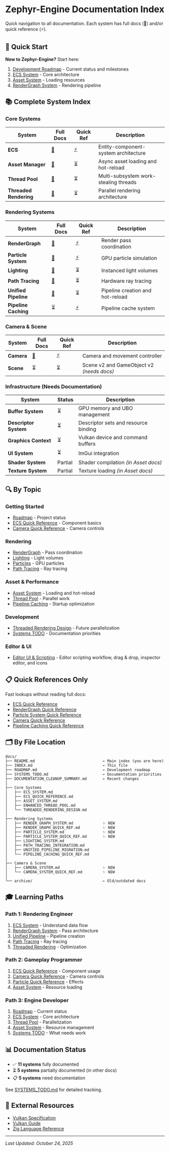 # Zephyr-Engine Documentation Index

Quick navigation to all documentation. Each system has full docs (📖) and/or quick reference (⚡).

## 🎯 Quick Start

**New to Zephyr-Engine?** Start here:
1. [Development Roadmap](ROADMAP.md) - Current status and milestones
2. [ECS System](ECS_SYSTEM.md) - Core architecture
3. [Asset System](ASSET_SYSTEM.md) - Loading resources
4. [RenderGraph System](RENDER_GRAPH_SYSTEM.md) - Rendering pipeline

## 📚 Complete System Index

### Core Systems

| System | Full Docs | Quick Ref | Description |
|--------|-----------|-----------|-------------|
| **ECS** | [📖](ECS_SYSTEM.md) | [⚡](ECS_QUICK_REFERENCE.md) | Entity-component-system architecture |
| **Asset Manager** | [📖](ASSET_SYSTEM.md) | ⏳ | Async asset loading and hot-reload |
| **Thread Pool** | [📖](ENHANCED_THREAD_POOL.md) | ⏳ | Multi-subsystem work-stealing threads |
| **Threaded Rendering** | [📖](THREADED_RENDERING_DESIGN.md) | ⏳ | Parallel rendering architecture |

### Rendering Systems

| System | Full Docs | Quick Ref | Description |
|--------|-----------|-----------|-------------|
| **RenderGraph** | [📖](RENDER_GRAPH_SYSTEM.md) | [⚡](RENDER_GRAPH_QUICK_REF.md) | Render pass coordination |
| **Particle System** | [📖](PARTICLE_SYSTEM.md) | [⚡](PARTICLE_SYSTEM_QUICK_REF.md) | GPU particle simulation |
| **Lighting** | [📖](LIGHTING_SYSTEM.md) | ⏳ | Instanced light volumes |
| **Path Tracing** | [📖](PATH_TRACING_INTEGRATION.md) | ⏳ | Hardware ray tracing |
| **Unified Pipeline** | [📖](UNIFIED_PIPELINE_MIGRATION.md) | ⏳ | Pipeline creation and hot-reload |
| **Pipeline Caching** | ⏳ | [⚡](PIPELINE_CACHING_QUICK_REF.md) | Pipeline cache system |

### Camera & Scene

| System | Full Docs | Quick Ref | Description |
|--------|-----------|-----------|-------------|
| **Camera** | [📖](CAMERA_SYSTEM.md) | [⚡](CAMERA_SYSTEM_QUICK_REF.md) | Camera and movement controller |
| **Scene** | ⏳ | ⏳ | Scene v2 and GameObject v2 *(needs docs)* |

### Infrastructure (Needs Documentation)

| System | Status | Description |
|--------|--------|-------------|
| **Buffer System** | ⏳ | GPU memory and UBO management |
| **Descriptor System** | ⏳ | Descriptor sets and resource binding |
| **Graphics Context** | ⏳ | Vulkan device and command buffers |
| **UI System** | ⏳ | ImGui integration |
| **Shader System** | Partial | Shader compilation *(in Asset docs)* |
| **Texture System** | Partial | Texture loading *(in Asset docs)* |

## 🔍 By Topic

### Getting Started
- [Roadmap](ROADMAP.md) - Project status
- [ECS Quick Reference](ECS_QUICK_REFERENCE.md) - Component basics
- [Camera Quick Reference](CAMERA_SYSTEM_QUICK_REF.md) - Camera controls

### Rendering
- [RenderGraph](RENDER_GRAPH_SYSTEM.md) - Pass coordination
- [Lighting](LIGHTING_SYSTEM.md) - Light volumes
- [Particles](PARTICLE_SYSTEM.md) - GPU particles
- [Path Tracing](PATH_TRACING_INTEGRATION.md) - Ray tracing

### Asset & Performance
- [Asset System](ASSET_SYSTEM.md) - Loading and hot-reload
- [Thread Pool](ENHANCED_THREAD_POOL.md) - Parallel work
- [Pipeline Caching](PIPELINE_CACHING_QUICK_REF.md) - Startup optimization

### Development
- [Threaded Rendering Design](THREADED_RENDERING_DESIGN.md) - Future parallelization
- [Systems TODO](SYSTEMS_TODO.md) - Documentation priorities

### Editor & UI
- [Editor UI & Scripting](EDITOR_SCRIPTING_UI.md) - Editor scripting workflow, drag & drop, inspector editor, and icons

## 📋 Quick References Only

Fast lookups without reading full docs:
- [ECS Quick Reference](ECS_QUICK_REFERENCE.md)
- [RenderGraph Quick Reference](RENDER_GRAPH_QUICK_REF.md)
- [Particle System Quick Reference](PARTICLE_SYSTEM_QUICK_REF.md)
- [Camera Quick Reference](CAMERA_SYSTEM_QUICK_REF.md)
- [Pipeline Caching Quick Reference](PIPELINE_CACHING_QUICK_REF.md)

## 🗂️ By File Location

```
docs/
├── README.md                              ← Main index (you are here)
├── INDEX.md                               ← This file
├── ROADMAP.md                             ← Development roadmap
├── SYSTEMS_TODO.md                        ← Documentation priorities
├── DOCUMENTATION_CLEANUP_SUMMARY.md       ← Recent changes
│
├── Core Systems
│   ├── ECS_SYSTEM.md
│   ├── ECS_QUICK_REFERENCE.md
│   ├── ASSET_SYSTEM.md
│   ├── ENHANCED_THREAD_POOL.md
│   └── THREADED_RENDERING_DESIGN.md
│
├── Rendering Systems
│   ├── RENDER_GRAPH_SYSTEM.md             ✨ NEW
│   ├── RENDER_GRAPH_QUICK_REF.md          ✨ NEW
│   ├── PARTICLE_SYSTEM.md                 ✨ NEW
│   ├── PARTICLE_SYSTEM_QUICK_REF.md       ✨ NEW
│   ├── LIGHTING_SYSTEM.md
│   ├── PATH_TRACING_INTEGRATION.md
│   ├── UNIFIED_PIPELINE_MIGRATION.md
│   └── PIPELINE_CACHING_QUICK_REF.md
│
├── Camera & Scene
│   ├── CAMERA_SYSTEM.md                   ✨ NEW
│   └── CAMERA_SYSTEM_QUICK_REF.md         ✨ NEW
│
└── archive/                               ← Old/outdated docs
```

## 🎓 Learning Paths

### Path 1: Rendering Engineer
1. [ECS System](ECS_SYSTEM.md) - Understand data flow
2. [RenderGraph System](RENDER_GRAPH_SYSTEM.md) - Pass architecture
3. [Unified Pipeline](UNIFIED_PIPELINE_MIGRATION.md) - Pipeline creation
4. [Path Tracing](PATH_TRACING_INTEGRATION.md) - Ray tracing
5. [Threaded Rendering](THREADED_RENDERING_DESIGN.md) - Optimization

### Path 2: Gameplay Programmer
1. [ECS Quick Reference](ECS_QUICK_REFERENCE.md) - Component usage
2. [Camera Quick Reference](CAMERA_SYSTEM_QUICK_REF.md) - Camera controls
3. [Particle Quick Reference](PARTICLE_SYSTEM_QUICK_REF.md) - Effects
4. [Asset System](ASSET_SYSTEM.md) - Resource loading

### Path 3: Engine Developer
1. [Roadmap](ROADMAP.md) - Current status
2. [ECS System](ECS_SYSTEM.md) - Core architecture
3. [Thread Pool](ENHANCED_THREAD_POOL.md) - Parallelization
4. [Asset System](ASSET_SYSTEM.md) - Resource management
5. [Systems TODO](SYSTEMS_TODO.md) - What needs work

## 📊 Documentation Status

- ✅ **11 systems** fully documented
- ⏳ **5 systems** partially documented (in other docs)
- 📋 **5 systems** need documentation

See [SYSTEMS_TODO.md](SYSTEMS_TODO.md) for detailed tracking.

## 🔗 External Resources

- [Vulkan Specification](https://www.khronos.org/vulkan/)
- [Vulkan Guide](https://github.com/KhronosGroup/Vulkan-Guide)
- [Zig Language Reference](https://ziglang.org/documentation/master/)

---

*Last Updated: October 24, 2025*
